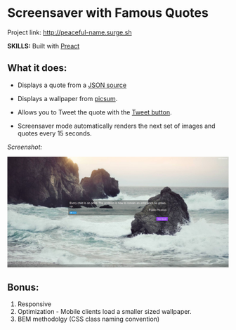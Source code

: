 # Screensaver with Famous Quotes

Project link: http://peaceful-name.surge.sh

**SKILLS:** Built with [Preact](https://preactjs.com/)

## What it does:
* Displays a quote from a [JSON source](https://gist.githubusercontent.com/JamesScript7/9071c8419edaca2c7ced77c18c4236f1/raw/ef1161709601eb71db6fa7da99c657a3f4bd2fda/Quotes.json)

* Displays a wallpaper from [picsum](https://picsum.photos).

* Allows you to Tweet the quote with the [Tweet button](https://developer.twitter.com/en/docs/twitter-for-websites/tweet-button/overview).

* Screensaver mode automatically renders the next set of images and quotes every 15 seconds.

*Screenshot:*

![alt text](https://raw.githubusercontent.com/JamesScript7/random-quote-machine/master/images/screenshot.png)

## Bonus:
1. Responsive
2. Optimization - Mobile clients load a smaller sized wallpaper.
3. BEM methodolgy (CSS class naming convention)
